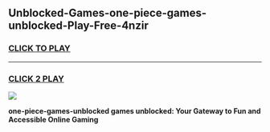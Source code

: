 
## Unblocked-Games-one-piece-games-unblocked-Play-Free-4nzir
<h3>
<a href="https://premium76.site?title=one-piece-games-unblocked&ref=20A">CLICK TO PLAY</a></h3>
<hr>

<h3>
<a href="https://premium76.site?title=one-piece-games-unblocked&ref=20A">CLICK 2 PLAY</a>
  
</h3>

<a href="https://premium76.site?title=one-piece-games-unblocked&ref=20A"><img src="https://clearcache.store/games.png"></a>


**one-piece-games-unblocked games unblocked: Your Gateway to Fun and Accessible Online Gaming**
